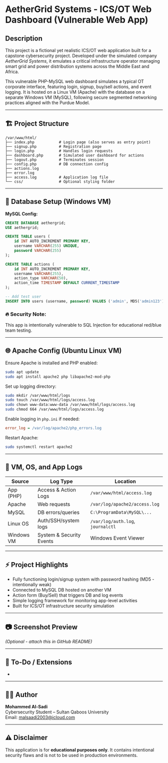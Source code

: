 # AetherGrid Systems - ICS/OT Web Dashboard (Vulnerable Web App)

## Description

This project is a fictional yet realistic ICS/OT web application built for a capstone cybersecurity project. Developed under the simulated company *AetherGrid Systems*, it emulates a critical infrastructure operator managing smart grid and power distribution systems across the Middle East and Africa.

This vulnerable PHP-MySQL web dashboard simulates a typical OT corporate interface, featuring login, signup, buy/sell actions, and event logging. It is hosted on a Linux VM (Apache) with the database on a separate Windows VM (MySQL), following secure segmented networking practices aligned with the Purdue Model.

---

## 🏗 Project Structure

```
/var/www/html/
├── index.php           # Login page (also serves as entry point)
├── signup.php          # Registration page
├── login.php           # Handles login requests
├── dashboard.php       # Simulated user dashboard for actions
├── logout.php          # Terminates session
├── config.php          # DB connection config
├── actions.log
├── error.log
├── access.log          # Application log file
└── css/                # Optional styling folder
```

---

## 💾 Database Setup (Windows VM)

**MySQL Config:**

```sql
CREATE DATABASE aethergrid;
USE aethergrid;

CREATE TABLE users (
    id INT AUTO_INCREMENT PRIMARY KEY,
    username VARCHAR(255) UNIQUE,
    password VARCHAR(255)
);

CREATE TABLE actions (
    id INT AUTO_INCREMENT PRIMARY KEY,
    username VARCHAR(255),
    action_type VARCHAR(50),
    action_time TIMESTAMP DEFAULT CURRENT_TIMESTAMP
);

-- Add test user
INSERT INTO users (username, password) VALUES ('admin', MD5('admin123'));
```

### 🔥 Security Note:

This app is intentionally vulnerable to SQL Injection for educational red/blue team testing.

---

## 🌐 Apache Config (Ubuntu Linux VM)

Ensure Apache is installed and PHP enabled:

```bash
sudo apt update
sudo apt install apache2 php libapache2-mod-php
```

Set up logging directory:

```bash
sudo mkdir /var/www/html/logs
sudo touch /var/www/html/logs/access.log
sudo chown www-data:www-data /var/www/html/logs/access.log
sudo chmod 664 /var/www/html/logs/access.log
```

Enable logging in `php.ini` if needed:

```ini
error_log = /var/log/apache2/php_errors.log
```

Restart Apache:

```bash
sudo systemctl restart apache2
```

---

## 🔐 VM, OS, and App Logs

| Source     | Log Type                 | Location                          |
| ---------- | ------------------------ | --------------------------------- |
| App (PHP)  | Access & Action Logs     | `/var/www/html/access.log`        |
| Apache     | Web requests             | `/var/log/apache2/access.log`     |
| MySQL      | DB errors/queries        | `C:\ProgramData\MySQL\...`        |
| Linux OS   | Auth/SSH/system logs     | `/var/log/auth.log`, `journalctl` |
| Windows VM | System & Security Events | Windows Event Viewer              |

---

## ⚡ Project Highlights

- Fully functioning login/signup system with password hashing (MD5 - intentionally weak)
- Connected to MySQL DB hosted on another VM
- Action form (Buy/Sell) that triggers DB and log events
- Simple logging framework for monitoring app-level activities
- Built for ICS/OT infrastructure security simulation

---

## 📷 Screenshot Preview

*(Optional - attach this in GitHub README)*&#x20;

---

## 📁 To-Do / Extensions

-

---

## 👨‍💻 Author

**Mohammed Al-Sadi**\
Cybersecurity Student – Sultan Qaboos University\
Email: [malsaadi2003@icloud.com](mailto\:malsaadi2003@icloud.com)

---

## ⚠️ Disclaimer

This application is for **educational purposes only**. It contains intentional security flaws and is not to be used in production environments.

